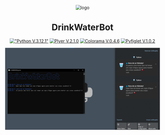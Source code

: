 <div align="center">

![logo](assets/icon.ico)
# DrinkWaterBot

<!--### Sobre o projeto-->

[!["Python V.3.12.1"](https://img.shields.io/badge/Python-3776AB?style=for-the-badge&logo=python&logoColor=white)](https://www.python.org/)
[![Plyer V.2.1.0](https://img.shields.io/badge/Plyer-V.2.1.0-blue?style=for-the-badge)](https://github.com/kivy/plyer)
[![Colorama V.0.4.6](https://img.shields.io/badge/Colorama-V.0.4.6-green?style=for-the-badge)](https://pypi.org/project/colorama/)
[![Pyfiglet V.1.0.2](https://img.shields.io/badge/Pyfiglet-V.1.0.2-red?style=for-the-badge)](https://github.com/pwaller/pyfiglet)


<img src="img/interface.png" type="image/png" alt="Interface"></br>
</div>
